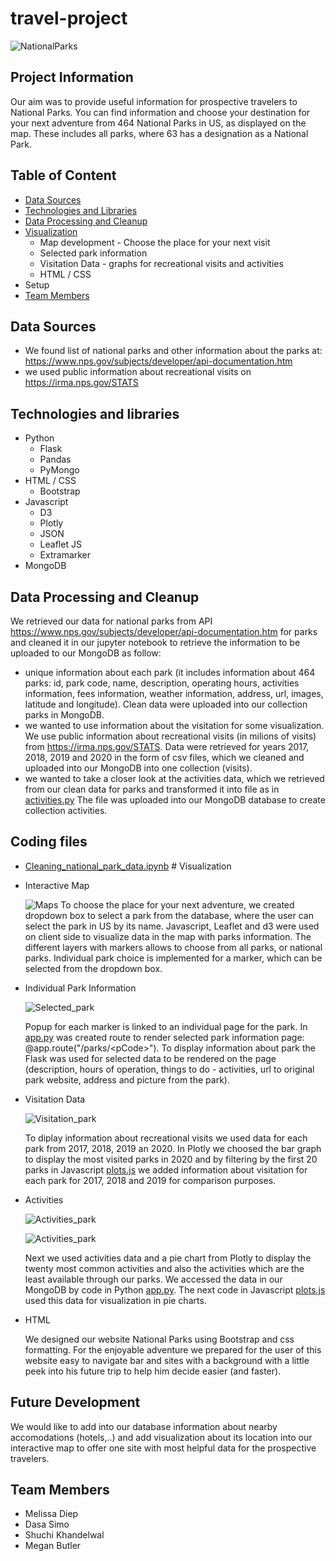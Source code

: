 # travel-project
![NationalParks](/static/img/home_page.png)


## Project Information
Our aim was to provide useful information for prospective travelers to National Parks. You can find information and choose your destination for your next adventure from 464 National Parks in US, as displayed  on the map. These includes all parks, where 63 has a designation as a National Park.  


## Table of Content
* [Data Sources](#data-sources)
* [Technologies and Libraries](#technologies-and-libraries)
* [Data Processing and Cleanup](#data-processing-and-cleanup)  
* [Visualization](#visualization) 
    - Map development - Choose the place for your next visit
    - Selected park information
    - Visitation Data - graphs for recreational visits and activities
    - HTML / CSS
* Setup
* [Team Members](#team-members)

 ## Data Sources     
 * We found list of national parks and other information about the parks at: https://www.nps.gov/subjects/developer/api-documentation.htm 
 * we used public information about recreational visits on https://irma.nps.gov/STATS

## Technologies and libraries
* Python
  * Flask
  * Pandas
  * PyMongo
* HTML / CSS
  * Bootstrap
* Javascript
  * D3
  * Plotly
  * JSON
  * Leaflet JS
  * Extramarker
* MongoDB

## Data Processing and Cleanup
We retrieved our data for national parks from API https://www.nps.gov/subjects/developer/api-documentation.htm for parks and cleaned it in our jupyter notebook to retrieve the information to be uploaded to our MongoDB as follow:
   * unique information about each park (it includes information about 464 parks: id, park code, name, description, operating hours, activities information, fees information, weather information, address, url, images, latitude and longitude). Clean data were uploaded into our collection parks in MongoDB.
  * we wanted to use information about the visitation for some visualization. We use public information about recreational visits (in milions of visits) from https://irma.nps.gov/STATS. Data were retrieved for years 2017, 2018, 2019 and 2020 in the form of csv files, which we cleaned and uploaded into our MongoDB into one collection (visits).
  * we wanted to take a closer look at the activities data, which we retrieved from our clean data for parks and transformed it into file as in [activities.py](activities.py) The file was uploaded into our MongoDB database to create collection activities.

   ## Coding files
   *  [Cleaning_national_park_data.ipynb](https://github.com/melissadiep94/travel-project/blob/main/jupyter%20notebook/Cleaning_national_park_data.ipynb)
    # Visualization
    
  - Interactive Map

    ![Maps](/static/img/map_page.png)
      To choose the place for your next adventure, we created dropdown box to select a park from the database, where the user can select the park in US by its name. 
      Javascript, Leaflet and d3 were used on client side to visualize data in the map with parks information. The different layers with markers allows to choose from all parks, or national parks. Individual park choice is implemented for a marker, which can be selected from the dropdown box.


  - Individual Park Information

    ![Selected_park](/static/img/Individual_page.png)


    Popup for each marker is linked to an individual page for the park.  In [app.py](app.py) was created route to render selected park information page: @app.route("/parks/\<pCode>").  To display information about park the Flask was used for selected data to be rendered on the page (description, hours of operation, things to do - activities, url to original park website, address and picture from the park). 
  

  - Visitation Data

    ![Visitation_park](/static/img/visitation_page.png)

    To diplay information about recreational visits we used data for each park from 2017, 2018, 2019 an 2020. In Plotly we choosed the bar graph to display the most visited parks in 2020 and by filtering by the first 20 parks in Javascript [plots.js](static/js/plots.js) we added information about visitation for each park for 2017, 2018 and 2019 for comparison purposes.
  
  - Activities 

    ![Activities_park](/static/img/activities_most_page.png)

    ![Activities_park](/static/img/activities_least_page.png)
 

     Next we used activities data and a pie chart from Plotly to display the twenty most common activities and also the activities which are the least available through our parks.
     We accessed the data in our MongoDB by code in Python [app.py](app.py). The next code in Javascript [plots.js](static/js/plots.js) used this data for visualization in pie charts.

  - HTML 
  
    We designed our website National Parks using Bootstrap and css formatting. For the enjoyable adventure we prepared for the user of this website  easy to navigate bar and sites with a background with a little peek into his future trip to help him decide easier (and faster). 

  ## Future Development

   We would like to add into our database information about nearby accomodations (hotels,..) and add visualization about its location into our interactive map to offer one site with most helpful data for the prospective travelers.    


## Team Members
  * Melissa Diep
  * Dasa Simo
  * Shuchi Khandelwal 
  * Megan Butler

